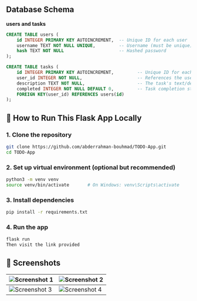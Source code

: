 ## Database Schema

**users and tasks**
```sql
CREATE TABLE users (
    id INTEGER PRIMARY KEY AUTOINCREMENT,  -- Unique ID for each user
    username TEXT NOT NULL UNIQUE,         -- Username (must be unique)
    hash TEXT NOT NULL                     -- Hashed password
);

CREATE TABLE tasks (
    id INTEGER PRIMARY KEY AUTOINCREMENT,         -- Unique ID for each task
    user_id INTEGER NOT NULL,                     -- References the user who owns the task
    description TEXT NOT NULL,                    -- The task's text/description
    completed INTEGER NOT NULL DEFAULT 0,         -- Task completion status (0 = not done, 1 = done)
    FOREIGN KEY(user_id) REFERENCES users(id)
);

```

## 🚀 How to Run This Flask App Locally

### 1. Clone the repository
```bash
git clone https://github.com/abderrahman-bouhmad/TODO-App.git
cd TODO-App
```
### 2. Set up virtual environment (optional but recommended)
```bash
python3 -m venv venv
source venv/bin/activate       # On Windows: venv\Scripts\activate
```
### 3. Install dependencies
```bash
pip install -r requirements.txt
```
### 4. Run the app
```bash
flask run
Then visit the link provided
```
## 📸 Screenshots

| ![Screenshot 1](https://github.com/user-attachments/assets/10b9111f-6073-4178-8491-157e2e680551) | ![Screenshot 2](https://github.com/user-attachments/assets/8c3487ed-1882-4345-808a-13fff9fc1db9) |
| ---------------------------------------------------------------------------------------------------- | ---------------------------------------------------------------------------------------------------- |
| ![Screenshot 3](https://github.com/user-attachments/assets/0054ee7e-ff42-4142-907a-888cd231291e) | ![Screenshot 4](https://github.com/user-attachments/assets/8593c68b-1e80-414f-a8b2-3c4c09d3abd2) |
